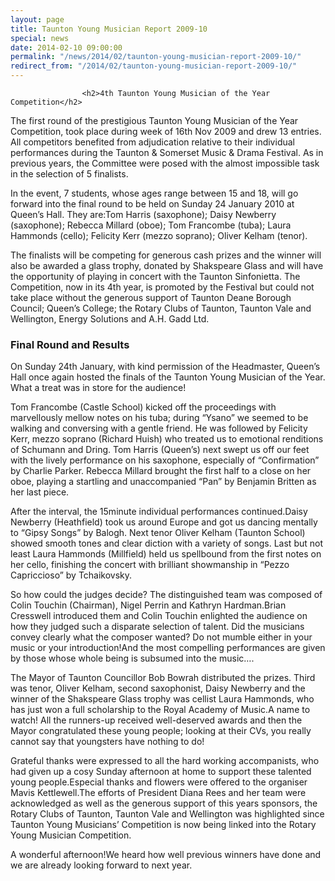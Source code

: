 ```yaml
---
layout: page
title: Taunton Young Musician Report 2009-10
special: news
date: 2014-02-10 09:00:00
permalink: "/news/2014/02/taunton-young-musician-report-2009-10/"
redirect_from: "/2014/02/taunton-young-musician-report-2009-10/"
---
```



                    
                    <h2>4th Taunton Young Musician of the Year Competition</h2>
<p>The first round of the prestigious Taunton Young Musician of the Year Competition, took place during week of 16th Nov 2009 and drew 13 entries. All competitors benefited from adjudication relative to their individual performances during the Taunton &#038; Somerset Music &#038; Drama Festival. As in previous years, the Committee were posed with the almost impossible task in the selection of 5 finalists.</p>
<p>In the event, 7 students, whose ages range between 15 and 18, will go forward into the final round to be held on Sunday 24 January 2010 at Queen’s Hall. They are:Tom Harris (saxophone); Daisy Newberry (saxophone); Rebecca Millard (oboe); Tom Francombe (tuba); Laura Hammonds (cello); Felicity Kerr (mezzo soprano); Oliver Kelham (tenor).</p>
<p>The finalists will be competing for generous cash prizes and the winner will also be awarded a glass trophy, donated by Shakspeare Glass and will have the opportunity of playing in concert with the Taunton Sinfonietta. The Competition, now in its 4th year, is promoted by the Festival but could not take place without the generous support of Taunton Deane Borough Council; Queen’s College; the Rotary Clubs of Taunton, Taunton Vale and Wellington, Energy Solutions and A.H. Gadd Ltd. </p>
<h3>Final Round and Results</h3>
<p>On Sunday 24th January, with kind permission of the Headmaster, Queen’s Hall once again hosted the finals of the Taunton Young Musician of the Year. What a treat was in store for the audience! </p>
<p>Tom Francombe (Castle School) kicked off the proceedings with marvellously mellow notes on his tuba; during “Ysano” we seemed to be walking and conversing with a gentle friend. He was followed by Felicity Kerr, mezzo soprano (Richard Huish) who treated us to emotional renditions of Schumann and Dring. Tom Harris (Queen’s) next swept us off our feet with the lively performance on his saxophone, especially of “Confirmation” by Charlie Parker. Rebecca Millard brought the first half to a close on her oboe, playing a startling and unaccompanied “Pan” by Benjamin Britten as her last piece. </p>
<p>After the interval, the 15minute individual performances continued.Daisy Newberry (Heathfield) took us around Europe and got us dancing mentally to “Gipsy Songs” by Balogh. Next tenor Oliver Kelham (Taunton School) showed smooth tones and clear diction with a variety of songs. Last but not least Laura Hammonds (Millfield) held us spellbound from the first notes on her cello, finishing the concert with brilliant showmanship in “Pezzo Capriccioso” by Tchaikovsky.</p>
<p>So how could the judges decide? The distinguished team was composed of Colin Touchin (Chairman), Nigel Perrin and Kathryn Hardman.Brian Cresswell introduced them and Colin Touchin enlighted the audience on how they judged such a disparate selection of talent. Did the musicians convey clearly what the composer wanted? Do not mumble either in your music or your introduction!And the most compelling performances are given by those whose whole being is subsumed into the music…. </p>
<p>The Mayor of Taunton Councillor Bob Bowrah distributed the prizes. Third was tenor, Oliver Kelham, second saxophonist, Daisy Newberry and the winner of the Shakspeare Glass trophy was cellist Laura Hammonds, who has just won a full scholarship to the Royal Academy of Music.A name to watch! All the runners-up received well-deserved awards and then the Mayor congratulated these young people; looking at their CVs, you really cannot say that youngsters have nothing to do! </p>
<p>Grateful thanks were expressed to all the hard working accompanists, who had given up a cosy Sunday afternoon at home to support these talented young people.Especial thanks and flowers were offered to the organiser Mavis Kettlewell.The efforts of President Diana Rees and her team were acknowledged as well as the generous support of this years sponsors, the Rotary Clubs of Taunton, Taunton Vale and Wellington was highlighted since Taunton Young Musicians’ Competition is now being linked into the Rotary Young Musician Competition. </p>
<p>A wonderful afternoon!We heard how well previous winners have done and we are already looking forward to next year. </p>

                
